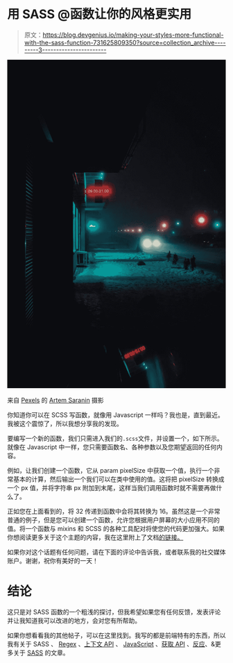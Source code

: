 # 用 SASS @函数让你的风格更实用

> 原文：<https://blog.devgenius.io/making-your-styles-more-functional-with-the-sass-function-731625809350?source=collection_archive---------3----------------------->

![](img/3953c615d91890016cdcde5a6f71d4ef.png)

来自 [Pexels](https://www.pexels.com/photo/cold-night-1853542/?utm_content=attributionCopyText&utm_medium=referral&utm_source=pexels) 的 [Artem Saranin](https://www.pexels.com/@arts?utm_content=attributionCopyText&utm_medium=referral&utm_source=pexels) 摄影

你知道你可以在 SCSS 写函数，就像用 Javascript 一样吗？我也是，直到最近。我被这个震惊了，所以我想分享我的发现。

要编写一个新的函数，我们只需进入我们的`.scss`文件，并设置一个，如下所示。就像在 Javascript 中一样，您只需要函数名、各种参数以及您期望返回的任何内容。

例如，让我们创建一个函数，它从 param pixelSize 中获取一个值，执行一个非常基本的计算，然后输出一个我们可以在类中使用的值。这将把 pixelSize 转换成一个 px 值，并将字符串 px 附加到末尾，这样当我们调用函数时就不需要再做什么了。

正如您在上面看到的，将 32 传递到函数中会将其转换为 16。虽然这是一个非常普通的例子，但是您可以创建一个函数，允许您根据用户屏幕的大小应用不同的值。将一个函数与 mixins 和 SCSS 的各种工具配对将使您的代码更加强大。如果你想阅读更多关于这个主题的内容，我在这里附上了文档[的链接。](https://sass-lang.com/documentation/at-rules/function)

如果你对这个话题有任何问题，请在下面的评论中告诉我，或者联系我的社交媒体账户。谢谢，祝你有美好的一天！

# 结论

这只是对 SASS 函数的一个粗浅的探讨，但我希望如果您有任何反馈，发表评论并让我知道我可以改进的地方，会对您有所帮助。

如果你想看看我的其他帖子，可以在这里找到。我写的都是前端特有的东西，所以我有关于 SASS 、 [Regex](https://javascript.plainenglish.io/how-to-get-a-better-grasp-on-patterns-with-regex-regular-expressions-an-introduction-9f1be83da76) 、[上下文 API](https://javascript.plainenglish.io/write-neater-code-by-utilizing-the-react-context-api-an-introduc-ti-a6a450b54e11) 、 [JavaScript](https://javascript.plainenglish.io/want-to-write-better-javascript-a-few-cool-features-to-help-out-54b80eddf85d) 、[获取 API](https://avetwhocodes.com/fetching-data-from-an-api-with-the-fetch-api-in-react-5dbe0abcfb41) 、[反应](https://javascript.plainenglish.io/level-up-your-react-skills-with-the-use-of-composition-766a41f544c9)、&更多关于 [SASS](https://medium.com/codex/writing-better-sass-with-dynamic-class-generators-e486a0413d0d) 的文章。